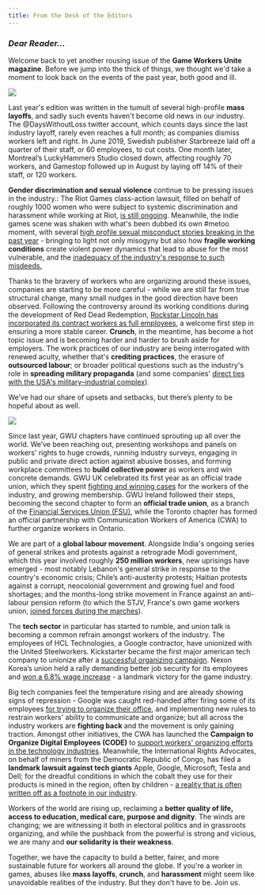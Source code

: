 ```yaml
---
title: From the Desk of the Editors
---
```

### ***Dear Reader…***

Welcome back to yet another rousing issue of the **Game Workers Unite magazine**. Before we jump into the thick of things, we thought we'd take a moment to look back on the events of the past year, both good and ill.

<div class="md-img">
<img
  src="/images/PO_TV.png"
/>
</div>

Last year's edition was written in the tumult of several high-profile **mass layoffs**, and sadly such events haven't become old news in our industry. The @DaysWithoutLoss twitter account, which counts days since the last industry layoff, rarely even reaches a full month; as companies dismiss workers left and right. In June 2019, Swedish publisher Starbreeze laid off a quarter of their staff, or 60 employees, to cut costs. One month later, Montreal’s LuckyHammers Studio closed down, affecting roughly 70 workers, and Gamestop followed up in August by laying off 14% of their staff, or 120 workers. 

**Gender discrimination and sexual violence** continue to be pressing issues in the industry.: The Riot Games class-action lawsuit, filled on behalf of roughly 1000 women who were subject to systemic discrimination and harassment while working at Riot, [is still ongoing](https://www.gamesindustry.biz/articles/2020-01-22-women-suing-riot-games-may-be-entitled-to-usd400m-not-usd10m-says-state-regulator). Meanwhile, the indie games scene was shaken with what's been dubbed its own #metoo moment, with several [high profile sexual misconduct stories breaking in the past year](https://www.theguardian.com/games/2019/sep/17/gaming-metoo-moment-harassment-women-in-games) - bringing to light not only misogyny but also how  **fragile working conditions** create violent power dynamics that lead to abuse for the most vulnerable, and the [inadequacy of the industry's response to such misdeeds.](http://www.nathalielawhead.com/candybox/what-its-like-sharing-your-metoo-with-kotaku-a-cautionary-tale)

Thanks to the bravery of workers who are organizing around these issues, companies are starting to be more careful - while we are still far from true structural change, many small nudges in the good direction have been observed. Following the controversy around its working conditions during the development of Red Dead Redemption, [Rockstar Lincoln has incorporated its contract workers as full employees](https://kotaku.com/months-after-labor-controversy-rockstar-converts-game-1836982746), a welcome first step in ensuring a more stable career. **Crunch**, in the meantime, has become a hot topic issue and is becoming harder and harder to brush aside for employers. The work practices of our industry are being interrogated with renewed acuity, whether that's **crediting practices**, the erasure of **outsourced labour**; or broader political questions such as the industry's role in **spreading military propaganda** (and some companies' [direct ties with the USA's military–industrial complex](https://www.eurogamer.net/articles/2013-02-01-shooters-how-video-games-fund-arms-manufacturers)).

We’ve had our share of upsets and setbacks, but there’s plenty to be hopeful about as well. 

<div class="md-img">
<img
  src="/images/PO_Candle.png"
/>
</div>

Since last year, GWU chapters have continued sprouting up all over the world. We’ve been reaching out, presenting workshops and panels on workers' rights to huge crowds, running industry surveys, engaging in public and private direct action against abusive bosses, and forming workplace committees to **build collective power** as workers and win concrete demands. GWU UK celebrated its first year as an official trade union, which they spent [fighting and winning cases](https://twitter.com/GWU_UK/status/1219575597879394305) for the workers of the industry, and growing membership. GWU Ireland followed their steps, becoming the second chapter to form an **official trade union**, as a branch of the [Financial Services Union (FSU)](https://gwuireland.org/), while the Toronto chapter has formed an official partnership with Communication Workers of America (CWA) to further organize workers in Ontario.

We are part of a **global labour movement**. Alongside India's ongoing series of general strikes and protests against a retrograde Modi government, which this year involved roughly **250 million workers**, new uprisings have emerged - most notably Lebanon's general strike in response to the country's economic crisis; Chile’s anti-austerity protests; Haitian protests against a corrupt, neocolonial government and growing fuel and food shortages; and the months-long strike movement in France against an anti-labour pension reform (to which the STJV, France's own game workers union, [joined forces during the marches](https://twitter.com/stjv_fr/status/1203341904999526404)). 

The **tech sector** in particular has started to rumble, and union talk is becoming a common refrain amongst workers of the industry. The employees of HCL Technologies, a Google contractor, have unionized with the United Steelworkers. Kickstarter became the first major american tech company to unionize after a [successful organizing campaign](https://www.vice.com/en_us/article/3a8pp5/kickstarter-employees-win-historic-union-election). Nexon Korea’s union held a rally demanding better job security for its employees and [won a 6.8% wage increase](http://www.koreaherald.com/view.php?ud=20200204000826) - a landmark victory for the game industry.

Big tech companies feel the temperature rising and are already showing signs of repression - Google was caught red-handed after firing some of its employees [for trying to organize their office](https://www.theverge.com/2019/11/25/20983053/google-fires-four-employees-memo-rebecca-rivers-laurence-berland-union-busting-accusation-walkout), and implementing new rules to restrain workers' ability to communicate and organize; but all across the industry workers are **fighting back** and the movement is only gaining traction. Amongst other initiatives, the CWA has launched the **Campaign to Organize Digital Employees (CODE)** to [support workers' organizing efforts in the technology industries](https://www.code-cwa.org/). 
Meanwhile, the International Rights Advocates, on behalf of miners from the Democratic Republic of Congo, has filed a **landmark lawsuit against tech giants** Apple, Google, Microsoft, Tesla and Dell; for the dreadful conditions in which the cobalt they use for their products is mined in the region, often by children - [a reality that is often written off as a footnote in our industry](https://www.theguardian.com/global-development/2019/dec/16/apple-and-google-named-in-us-lawsuit-over-congolese-child-cobalt-mining-deaths).

Workers of the world are rising up, reclaiming a **better quality of life, access to education, medical care, purpose and dignity**. The winds are changing; we are witnessing it both in electoral politics and in grassroots organizing, and while the pushback from the powerful is strong and vicious, we are many and **our solidarity is their weakness**.

Together, we have the capacity to build a better, fairer, and more sustainable future for workers all around the globe. If you're a worker in games, abuses like **mass layoffs**, **crunch**, and **harassment** might seem like unavoidable realities of the industry. But they don't have to be. Join us.



